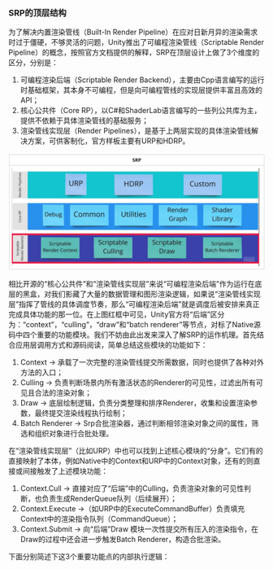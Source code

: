 
### SRP的顶层结构

为了解决内置渲染管线（Built-In Render Pipeline）在应对日新月异的渲染需求时过于僵硬，不够灵活的问题，Unity推出了可编程渲染管线（Scriptable Render Pipeline）的概念，按照官方文档提供的解释，SRP在顶层设计上做了3个维度的区分，分别是：

1. 可编程渲染后端（Scriptable Render Backend），主要由Cpp语言编写的运行时基础框架，其本身不可编程，但是向可编程管线的实现层提供丰富且高效的API；
2. 核心公共件（Core RP），以C#和ShaderLab语言编写的一些列公共库为主，提供不依赖于具体渲染管线的基础服务；
3. 渲染管线实现层（Render Pipelines），是基于上两层实现的具体渲染管线解决方案，可供客制化，官方样板主要有URP和HDRP。

![](https://github.com/bbccyy/NoteBook/blob/master/src/2023/12_1/01.png?raw=true)

相比开源的“核心公共件”和“渲染管线实现层”来说“可编程渲染后端”作为运行在底层的黑盒，对我们影藏了大量的数据管理和图形渲染逻辑，如果说“渲染管线实现层”指挥了管线的具体调度节奏，那么“可编程渲染后端”就是调度后被安排来真正完成具体功能的那一位。在上图红框中可见，Unity官方将“后端”区分为：“context”，“culling”，“draw”和“batch renderer”等节点，对标了Native源码中四个重要的功能模块。我们不妨由此出发来深入了解SRP的运作机理。首先结合应用层调用方式和源码阅读，简单总结这些模块的功能如下：

1. Context -> 承载了一次完整的渲染管线提交所需数据，同时也提供了各种对外方法的入口；
2. Culling -> 负责判断场景内所有激活状态的Renderer的可见性，过滤出所有可见且合法的渲染对象；
3. Draw -> 底层绘制逻辑，负责分类整理和排序Renderer，收集和设置渲染参数，最终提交渲染线程执行绘制；
4. Batch Renderer -> Srp合批渲染器，通过判断相邻渲染对象之间的属性，筛选和组织对象进行合批处理。

在“渲染管线实现层”（比如URP）中也可以找到上述核心模块的“分身”。它们有的直接映射了本体，例如Native中的Context和URP中的Context对象，还有的则直接或间接触发了上述模块功能：

1. Context.Cull -> 直接对应了“后端”中的Culling，负责渲染对象的可见性判断，也负责生成RenderQueue队列（后续展开）；
2. Context.Execute ->（如URP中的ExecuteCommandBuffer）负责填充Context中的渲染指令队列（CommandQueue）；
3. Context.Submit -> 向“后端”Draw 模块一次性提交所有压入的渲染指令，在Draw的过程中还会进一步触发Batch Renderer，构造合批渲染。

下面分别简述下这3个重要功能点的内部执行逻辑：

